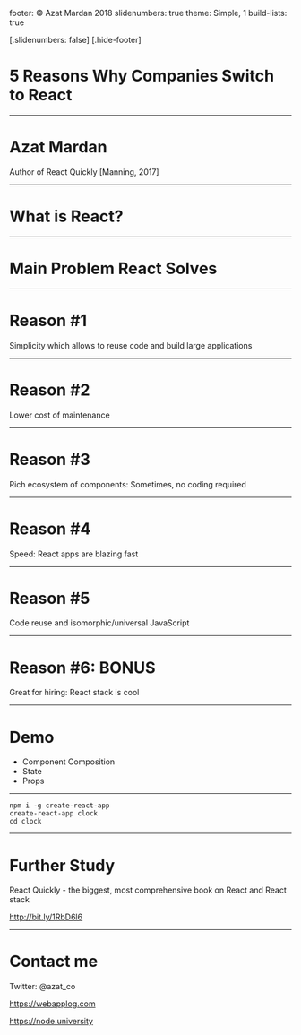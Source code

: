 footer: © Azat Mardan 2018 slidenumbers: true theme: Simple, 1 build-lists: true

[.slidenumbers: false] [.hide-footer]

# 5 Reasons Why Companies Switch to React

---

# Azat Mardan


Author of React Quickly [Manning, 2017]

---

# What is React?

---


# Main Problem React Solves

---

# Reason #1

Simplicity which allows to reuse code and build large applications

---

# Reason #2

Lower cost of maintenance

---

# Reason #3

Rich ecosystem of components: Sometimes, no coding required

---

# Reason #4

Speed: React apps are blazing fast

---

# Reason #5

Code reuse and isomorphic/universal JavaScript

---

# Reason #6: BONUS

Great for hiring: React stack is cool

---


# Demo

* Component Composition
* State
* Props

---


```
npm i -g create-react-app
create-react-app clock
cd clock
```


---

# Further Study

React Quickly - the biggest, most comprehensive book on React and React stack

<http://bit.ly/1RbD6l6>


---

# Contact me

Twitter: @azat_co

<https://webapplog.com>

<https://node.university>






